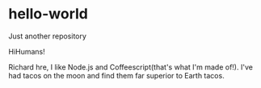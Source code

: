 # hello-world
Just another repository

HiHumans!

Richard hre, I like Node.js and Coffeescript(that's what I'm made of!). 
I've had tacos on the moon and find them far superior to Earth tacos. 
